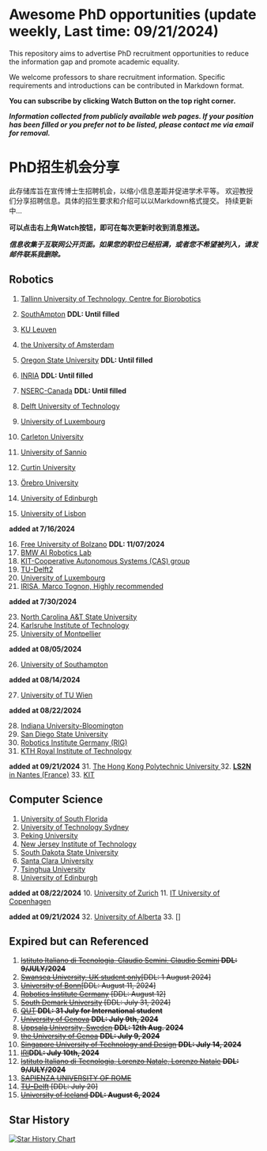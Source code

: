 # Awesome PhD opportunities (update weekly, Last time: 09/21/2024)

This repository aims to advertise PhD recruitment opportunities to reduce the information gap and promote academic equality.

We welcome professors to share recruitment information. Specific requirements and introductions can be contributed in Markdown format. 

**You can subscribe by clicking Watch Button on the top right corner.**

***Information collected from publicly available web pages. If your position has been filled or you prefer not to be listed, please contact me via email for removal.***



# PhD招生机会分享

此存储库旨在宣传博士生招聘机会，以缩小信息差距并促进学术平等。
欢迎教授们分享招聘信息。具体的招生要求和介绍可以以Markdown格式提交。
持续更新中...

 **可以点击右上角Watch按钮，即可在每次更新时收到消息推送。**

***信息收集于互联网公开页面。如果您的职位已经招满，或者您不希望被列入，请发邮件联系我删除。***



## Robotics


1. [Tallinn University of Technology, Centre for Biorobotics](./Robotics/Tallinn%20University%20of%20Technology.md)    
2. [SouthAmpton](./Robotics/SouthAmpton.md)    **DDL: Until filled**
3. [KU Leuven](./Robotics/Leuven.md)    

4. [the University of Amsterdam](./Robotics/Vrije_Universiteit_Amsterdam_Combined.md)  
5. [Oregon State University](./Robotics/Oregon%20State%20University.md)    **DDL: Until filled**
6. [INRIA](./Robotics/INRIA.md)    **DDL: Until filled**
7. [NSERC-Canada](./Robotics/NSERC.md)    **DDL: Until filled**
8. [Delft University of Technology](./Robotics/Delft-tech.md) 
9. [University of Luxembourg](./Robotics/SnT_PhD_Position_Announcement.md) 
10. [Carleton University](./Robotics/Carleton%20University.md) 
11. [University of Sannio](./Robotics/University%20of%20Sannio.md) 
12. [Curtin University](./Robotics/Curtin%20University.md) 
13. [Örebro University](./Robotics/orebro%20University.md)
14. [University of Edinburgh](./Robotics/University%20of%20Edinburgh.md)
15. [University of Lisbon](./Robotics/University%20of%20Lisbon.md)


**added at 7/16/2024**

16. [Free University of Bolzano](./Robotics/Free%20University%20of%20Bolzano.md) **DDL: 11/07/2024**
17. [BMW AI Robotics Lab](./Robotics/BMW%20AI%20Robotics%20Lab.md)
18. [KIT-Cooperative Autonomous Systems (CAS) group](./Robotics/%20Karlsruhe%20Intitute%20of%20Technology-CAS.md)
20. [TU-Delft2](./Robotics/TU%20Delft2.md)
21. [University of Luxembourg](./Robotics/University%20of%20Luxembourg.md)
22. [IRISA, Marco Tognon, Highly recommended](./Robotics/INRIA2.md)

**added at 7/30/2024**

23. [North Carolina A&T State University](./Robotics/North%20Carolina%20A&T%20State%20University.md)
24. [Karlsruhe Institute of Technology](./Robotics/%20Karlsruhe%20Intitute%20of%20Technology-CAS.md)
25. [University of Montpellier](./Robotics/University%20of%20Montpellier.md)

**added at 08/05/2024**

26. [University of Southampton](./Robotics/SouthAmpton.md)

**added at 08/14/2024**

27. [University of TU Wien](./Robotics/TU%20Wien.md)

**added at 08/22/2024**

28. [Indiana University-Bloomington](./Robotics/indiana-bloomington.md)
29. [San Diego State University](./Robotics/San%20Diego%20State%20University.md)
30. [Robotics Institute Germany (RIG)](./Robotics/Robotics%20Institute%20Germany%20(RIG).md)
31. [KTH Royal Institute of Technology](./Robotics/KTH%20Royal%20Institute%20of%20Technology.md)

**added at 09/21/2024**
31. [The Hong Kong Polytechnic University ](./Robotics/The%20Hong%20Kong%20Polytechnic%20University.md)
32. [**LS2N** in Nantes (France)](./Robotics/Ecole%20Centrale%20NantesLS2N.md)
33. [KIT](./Robotics/KIT.md)



## Computer Science
1. [University of South Florida](./Computer%20Science/USF.md)
2. [University of Technology Sydney](./Computer%20Science/UTS.md)
3. [Peking University](./Computer%20Science/PKU.md)
4. [New Jersey Institute of Technology](./Computer%20Science/NJIT.md)
5. [South Dakota State University](./Computer%20Science/South%20Dakota%20State%20University.md)
6. [Santa Clara University](./Computer%20Science/Santa%20Clara%20University.md)
8. [Tsinghua University](./Computer%20Science/Tsinghua.md)
9. [University of Edinburgh](./Robotics/University%20of%20Edinburgh.md)

**added at 08/22/2024**
10. [University of Zurich](./Computer%20Science/University%20of%20Zurich.md)
11. [IT University of Copenhagen](./Computer%20Science/IT%20University%20of%20Copenhagen.md)
 
**added at 09/21/2024**
32. [University of Alberta](./Computer%20Science/University%20of%20Albert.md)
33. []



## Expired but can Referenced
1. ~~[Istituto Italiano di Tecnologia, Claudio Semini, Claudio Semini](./Robotics/IIT-1.md) **DDL: 9/JULY/2024**~~ 
2. ~~[Swansea University, UK student only](./Robotics/Swansea.md)[DDL: 1 August 2024]~~
3. ~~[University of Bonn](./Robotics/University%20of%20Bonn.md)[DDL: August 11, 2024]~~
4. ~~[Robotics Institute Germany](./Robotics/Robotics%20Institute%20Germany.md) [DDL: August 12]~~
5. ~~[South Demark University](./Robotics/South%20Demark%20University.md) [DDL: July 31, 2024]~~
6. ~~[QUT](./Robotics/QUT.md) **DDL: 31 July for International student**~~
7. ~~[University of Genova](./Robotics/DRIM_PhD_Position_Announcement.md) **DDL: July 9th, 2024**~~
8. ~~[Uppsala University, Sweden](./Robotics/UppsalaUniversity_PhD.md)  **DDL: 12th Aug. 2024**~~
9. ~~[the University of Genoa](./Robotics/the%20University%20of%20Genoa.md)    **DDL: July 9, 2024**~~
10. ~~[Singapore University of Technology and Design](./Robotics/Singapore%20University%20of%20Technology.md)   **DDL: July 14, 2024**~~ 
11. ~~[IRI](./Robotics/IRI.md)**DDL: July 10th, 2024**~~
12. ~~[Istituto Italiano di Tecnologia, Lorenzo Natale, Lorenzo Natale](./Robotics/IIT-2.md) **DDL: 9/JULY/2024**~~
13. ~~[SAPIENZA UNIVERSITY OF ROME](./Robotics/SAPIENZA%20UNIVERSITY%20OF%20ROME.md)~~
14. ~~[TU-Delft](./Robotics/TU-Delft.md) [DDL: July 20]~~
15. ~~[University of Iceland](./Computer%20Science/University%20of%20Iceland.md) **DDL: August 6, 2024**~~



## Star History

[![Star History Chart](https://api.star-history.com/svg?repos=jfan1997/Awesome_PhD_Opportunities&type=Date)](https://star-history.com/#jfan1997/Awesome_PhD_Opportunities&Date)
